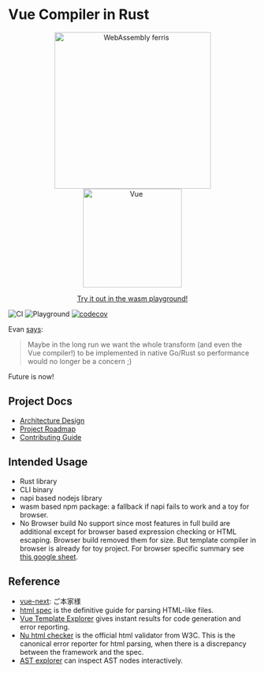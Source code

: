 # Vue Compiler in Rust

<p align="center">
<a href="https://rustwasm.github.io/wasm-pack/"><img src="https://raw.githubusercontent.com/HerringtonDarkholme/vue-compiler/main/playground/src/assets/wasm-ferris.png" alt="WebAssembly ferris" width="317"></a>
 <a href="https://github.com/vuejs/vue-next"><img src="https://raw.githubusercontent.com/HerringtonDarkholme/vue-compiler/main/playground/src/assets/logo.png" alt="Vue" width="200"></a>
</p>

<p align="center"><a href="https://herringtondarkholme.github.io/vue-compiler/">Try it out in the wasm playground!</a></p>

![CI](https://github.com/HerringtonDarkholme/vue-compiler/actions/workflows/ci.yml/badge.svg)
![Playground](https://github.com/HerringtonDarkholme/vue-compiler/actions/workflows/gh-pages.yml/badge.svg)
[![codecov](https://codecov.io/gh/HerringtonDarkholme/vue-compiler/branch/main/graph/badge.svg?token=A37GRLYA5R)](https://codecov.io/gh/HerringtonDarkholme/vue-compiler)


Evan [says](https://github.com/vuejs/rfcs/discussions/369#discussioncomment-1192421):

> Maybe in the long run we want the whole transform (and even the Vue compiler!) to be implemented in native Go/Rust so performance would no longer be a concern ;)

Future is now!

## Project Docs
* [Architecture Design](https://github.com/HerringtonDarkholme/vue-compiler/blob/main/docs/design.md)
* [Project Roadmap](https://github.com/HerringtonDarkholme/vue-compiler/blob/main/docs/roadmap.md)
* [Contributing Guide](https://github.com/HerringtonDarkholme/vue-compiler/blob/main/.github/CONTRIBUTING.md)


## Intended Usage

* Rust library
* CLI binary
* napi based nodejs library
* wasm based npm package: a fallback if napi fails to work and a toy for browser.
* No Browser build
No support since most features in full build are additional except for browser based expression checking or HTML escaping. Browser build removed them for size. But template compiler in browser is already for toy project. For browser specific summary see [this google sheet](https://docs.google.com/spreadsheets/d/1Uofb9qW9-gxdSh8lbC-CE0kWkhpAAtTFDZlw9UW0HrE/edit?usp=sharing).

## Reference

* [vue-next](https://github.com/vuejs/vue-next): ご本家様
* [html spec](https://html.spec.whatwg.org/multipage/parsing.html) is the definitive guide for parsing HTML-like files.
* [Vue Template Explorer](https://vue-next-template-explorer.netlify.app/) gives instant results for  code generation and error reporting.
* [Nu html checker](https://validator.w3.org/nu/#textarea) is the official html validator from W3C. This is the canonical error reporter for html parsing, when there is a discrepancy between the framework and the spec.
* [AST explorer](https://astexplorer.net/) can inspect AST nodes interactively.
